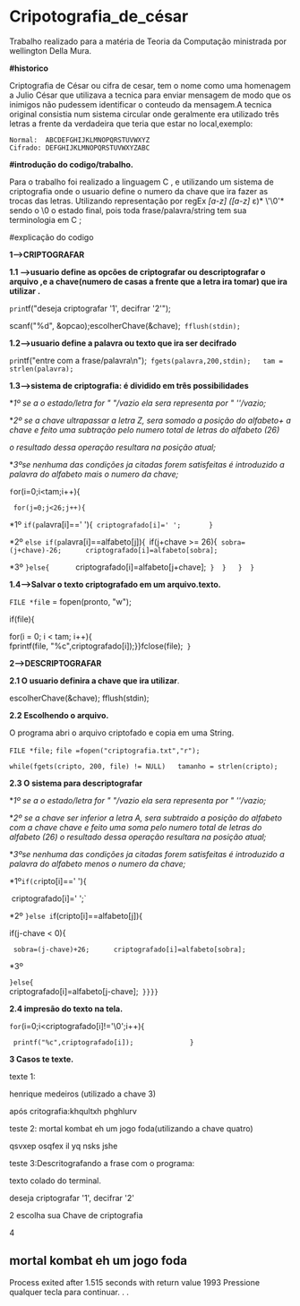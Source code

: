 # Cripotografia_de_césar

Trabalho realizado para a matéria de Teoria da Computação ministrada por wellington Della Mura.

 **#historico** 

 Criptografia de César ou cifra de cesar, tem o nome como uma homenagem a Julio César que utilizava a tecnica para enviar mensagem de modo que os inimigos não pudessem identificar o conteudo da mensagem.A tecnica original consistia num sistema circular onde geralmente era utilizado três letras a frente da verdadeira que teria que estar no local,exemplo:

```
Normal:  ABCDEFGHIJKLMNOPQRSTUVWXYZ
Cifrado: DEFGHIJKLMNOPQRSTUVWXYZABC
```

**#introdução do codigo/trabalho.**

Para o trabalho foi realizado a linguagem C , e utilizando um sistema de criptografia onde o usuario define o numero da chave que ira fazer as trocas das letras. Utilizando representação por regEx *[a-z] ([a-z]* ε)* \\'\0'* sendo o \0 o estado final, pois toda frase/palavra/string tem sua terminologia em C ;

#explicação do codigo 

**1-->CRIPTOGRAFAR**

**1.1 -->usuario define as opcões de criptografar ou descriptografar o arquivo ,e a chave(numero de casas a frente que a letra ira tomar) que ira utilizar .**

`prin`tf("deseja criptografar '1', decifrar '2'");

scanf("%d", &opcao);escolherChave(&chave);`
     fflush(stdin);` 

   **1.2-->usuario define a palavra ou texto que ira ser decifrado** 

`pr`intf("entre com a frase/palavra\n");`
   fgets(palavra,200,stdin);  
     tam = strlen(palavra);`

**1.3-->sistema de criptografia: é dividido em três possibilidades**

**1º se a o estado/letra for "  "/vazio  ela sera representa por "  ''/vazio;*

**2º se a chave ultrapassar a letra Z, sera somado a posição do alfabeto+ a chave e feito uma subtração pelo numero total de letras do alfabeto (26)*

*o resultado dessa operação resultara na posição atual;*

**3ºse nenhuma das condições ja citadas forem satisfeitas é introduzido a palavra do alfabeto mais o numero da chave;*

  `f`or(i=0;i<tam;i++){

`
   for(j=0;j<26;j++){`

*1º    `if(pa`lavra[i]==' '){`
      criptografado[i]=' ';      
                       }`      

*2º  `else if(pa`lavra[i]==alfabeto[j]){`
          `if(j+chave >= 26){`
           sobra=(j+chave)-26;     
            criptografado[i]=alfabeto[sobra];`     

*3º    `}else{      `
           criptografado[i]=alfabeto[j+chave];`
             }  }   }  }`

**1.4-->Salvar o texto criptografado em um arquivo.texto.**

`FILE *fil`e = fopen(pronto, "w");

if(file){

for(i = 0; i < tam; i++){         
            fprintf(file, "%c",criptografado[i]);}}fclose(file);`
          }`

**2-->DESCRIPTOGRAFAR**

**2.1 O usuario definira a chave que ira utilizar**.

escolherChave(&chave);
     fflush(stdin); 

**2.2  Escolhendo o arquivo.**

O programa abri o arquivo criptofado e copia em uma String.

`FILE *file;`
     `file =fopen("criptografia.txt","r");`

  `while(fgets(cripto, 200, file) != NULL)  
  tamanho = strlen(cripto);`

**2.3 O sistema para descriptografar**

**1º se a o estado/letra for "  "/vazio  ela sera representa por "  ''/vazio;*

**2º se a chave ser inferior  a letra A, sera subtraido a posição do alfabeto com a chave chave e feito uma soma pelo numero total de letras do alfabeto (26) o resultado dessa operação resultara na posição atual;*

**3ºse nenhuma das condições ja citadas forem satisfeitas é introduzido a palavra do alfabeto menos o numero da chave;*

*1º`if(cr`ipto[i]=='  '){

​      criptografado[i]='  ';`   

  *2º    `}else i`f(cripto[i]==alfabeto[j]){

if(j-chave < 0){

`
        sobra=(j-chave)+26;     
        criptografado[i]=alfabeto[sobra];`   

  

*3º

`}else{    `  
      criptografado[i]=alfabeto[j-chave];`
           }}}}`

**2.4 impresão do texto na tela.**

`for`(i=0;i<criptografado[i]!='\0';i++){

`
    printf("%c",criptografado[i]);             
  }`

**3 Casos te texte.**

texte 1:

henrique medeiros  (utilizado a chave 3)

após critografia:khqultxh phghlurv 

teste 2: mortal kombat eh um jogo foda(utilizando a chave quatro)

qsvxep osqfex il yq nsks jshe 

teste 3:Descritografando a frase com o programa:

texto colado do terminal.

deseja criptografar '1', decifrar '2'

2
escolha sua Chave de criptografia

4

mortal kombat eh um jogo foda
--------------------------------
Process exited after 1.515 seconds with return value 1993
Pressione qualquer tecla para continuar. . .